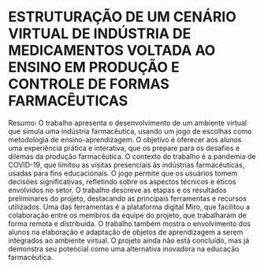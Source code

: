 # ESTRUTURAÇÃO DE UM CENÁRIO VIRTUAL DE INDÚSTRIA DE MEDICAMENTOS VOLTADA AO ENSINO EM PRODUÇÃO E CONTROLE DE FORMAS FARMACÊUTICAS
 Resumo: O trabalho apresenta o desenvolvimento de um ambiente virtual que simula uma indústria farmacêutica, usando um jogo de escolhas como metodologia de ensino-aprendizagem. O objetivo é oferecer aos alunos uma experiência prática e interativa, que os prepare para os desafios e dilemas da produção farmacêutica. O contexto do trabalho é a pandemia de COVID-19, que limitou as visitas presenciais às indústrias farmacêuticas, usadas para fins educacionais. O jogo permite que os usuários tomem decisões significativas, refletindo sobre os aspectos técnicos e éticos envolvidos no setor. O trabalho descreve as etapas e os resultados preliminares do projeto, destacando as principais ferramentas e recursos utilizados. Uma das ferramentas é a plataforma digital Miro, que facilitou a colaboração entre os membros da equipe do projeto, que trabalharam de forma remota e distribuída. O trabalho também mostra o envolvimento dos alunos na elaboração e adaptação de objetos de aprendizagem a serem integrados ao ambiente virtual. O projeto ainda não está concluído, mas já demonstra seu potencial como uma alternativa inovadora na educação farmacêutica.
